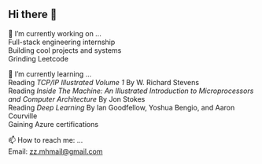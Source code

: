 ## Hi there 👋

🔭 I’m currently working on ...<br>
      Full-stack engineering internship<br>
      Building cool projects and systems<br>
      Grinding Leetcode<br>
      
🌱 I’m currently learning ...<br>
      Reading <i>TCP/IP Illustrated Volume 1</i> By W. Richard Stevens<br>
      Reading <i>Inside The Machine: An Illustrated Introduction to Microprocessors and Computer Architecture</i> By Jon Stokes<br>
      Reading <i>Deep Learning</i> By Ian Goodfellow, Yoshua Bengio, and Aaron Courville<br>
      Gaining Azure certifications<br>
      
📫 How to reach me: ...<br>
      Email: zz.mhmail@gmail.com
